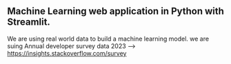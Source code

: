 ## Machine Learning web application in Python with Streamlit. 
We are using real world data to build a machine learning model.
we are suing Annual developer survey data 2023 -->
https://insights.stackoverflow.com/survey
